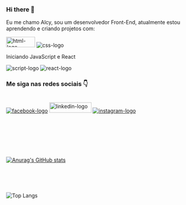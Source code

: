### Hi there 👋

Eu me chamo Alcy, sou um desenvolvedor Front-End, atualmente estou aprendendo e criando projetos com:
<br>

<img src="https://img.shields.io/badge/HTML5-E34F26?style=for-the-badge&logo=html5&logoColor=white" alt="html-logo" width="78px" height="28px"/>
<img src="https://img.shields.io/badge/CSS3-1572B6?style=for-the-badge&logo=css3&logoColor=white" alt="css-logo"/>

Iniciando JavaScript e React
<br>

<img src="https://img.shields.io/badge/JavaScript-323330?style=for-the-badge&logo=javascript&logoColor=F7DF1E" alt="script-logo"/>
<img src="https://img.shields.io/badge/React-20232A?style=for-the-badge&logo=react&logoColor=61DAFB" alt="react-logo"/>
<br>

### Me siga nas redes sociais :point_down:
<br>
<a href="https://www.facebook.com/profile.php?id=100011545204360"/><img src="https://img.shields.io/badge/Facebook-1877F2?style=for-the-badge&logo=facebook&logoColor=white" alt="facebook-logo"/></a>
<a href="www.linkedin.com/in/alcy-dos-santos-117b3728b"/><img src="https://img.shields.io/badge/LinkedIn-0077B5?style=for-the-badge&logo=linkedin&logoColor=white" alt="linkedin-logo" width="114px" height="28px"/></a>
<a href="https://www.instagram.com/alcydss?igsh=MTVzeTRtamJzNGZtMQ=="/><img src="https://img.shields.io/badge/Instagram-E4405F?style=for-the-badge&logo=instagram&logoColor=white" alt="instagram-logo"/></a>
<br>


<br>
<br>
<br>
<br>
<br>
<br>




[![Anurag's GitHub stats](https://github-readme-stats.vercel.app/api?username=alcy2)](https://github.com/anuraghazra/github-readme-stats)

<br>
<br>
<br>

![Top Langs](https://github-readme-stats.vercel.app/api/top-langs/?username=alcy2&layout=compact)
